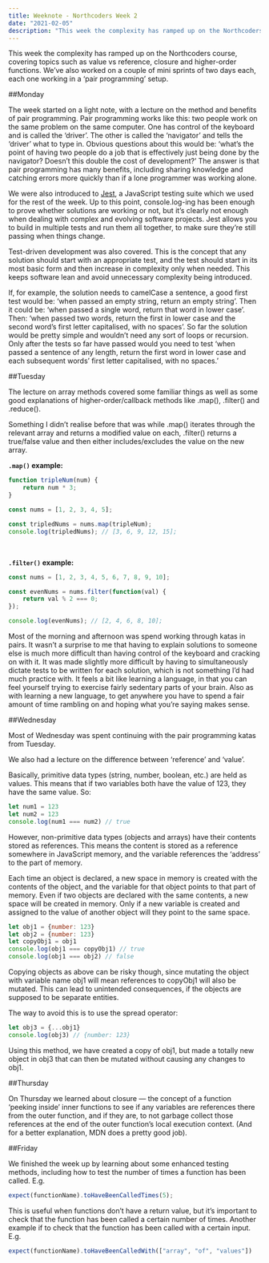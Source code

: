 ```yaml
---
title: Weeknote - Northcoders Week 2
date: "2021-02-05"
description: "This week the complexity has ramped up on the Northcoders course, covering topics such as value vs reference, closure and higher-order functions. We’ve also worked on a couple of mini sprints of two days each, each one working in a ‘pair programming’ setup."
---
```


This week the complexity has ramped up on the Northcoders course, covering topics such as value vs reference, closure and higher-order functions. We’ve also worked on a couple of mini sprints of two days each, each one working in a ‘pair programming’ setup.

##Monday

The week started on a light note, with a lecture on the method and benefits of pair programming. Pair programming works like this: two people work on the same problem on the same computer. One has control of the keyboard and is called the ‘driver’. The other is called the ‘navigator’ and tells the ‘driver’ what to type in. Obvious questions about this would be: ‘what’s the point of having two people do a job that is effectively just being done by the navigator? Doesn’t this double the cost of development?’ The answer is that pair programming has many benefits, including sharing knowledge and catching errors more quickly than if a lone programmer was working alone. 

We were also introduced to <a href = "https://jestjs.io/" target="_blank">Jest</a>, a JavaScript testing suite which we used for the rest of the week. Up to this point, console.log-ing has been enough to prove whether solutions are working or not, but it’s clearly not enough when dealing with complex and evolving software projects. Jest allows you to build in multiple tests and run them all together, to make sure they’re still passing when things change. 

Test-driven development was also covered. This is the concept that any solution should start with an appropriate test, and the test should start in its most basic form and then increase in complexity only when needed. This keeps software lean and avoid unnecessary complexity being introduced. 

If, for example, the solution needs to camelCase a sentence, a good first test would be: ‘when passed an empty string, return an empty string’. Then it could be: ‘when passed a single word, return that word in lower case’. Then: ‘when passed two words, return the first in lower case and the second word’s first letter capitalised, with no spaces’. So far the solution would be pretty simple and wouldn’t need any sort of loops or recursion. Only after the tests so far have passed would you need to test ‘when passed a sentence of any length, return the first word in lower case and each subsequent words’ first letter capitalised, with no spaces.’

##Tuesday

The lecture on array methods covered some familiar things as well as some good explanations of higher-order/callback methods like .map(), .filter() and .reduce(). 

Something I didn’t realise before that was while .map() iterates through the relevant array and returns a modified value on each, .filter() returns a true/false value and then either includes/excludes the value on the new array. 

**`.map()` example:**
    
```javascript
function tripleNum(num) {
    return num * 3;
}

const nums = [1, 2, 3, 4, 5];

const tripledNums = nums.map(tripleNum);
console.log(tripledNums); // [3, 6, 9, 12, 15];
```
<br/>

**`.filter()` example:**
    
```javascript
const nums = [1, 2, 3, 4, 5, 6, 7, 8, 9, 10];

const evenNums = nums.filter(function(val) {
    return val % 2 === 0;
});

console.log(evenNums); // [2, 4, 6, 8, 10];
```

Most of the morning and afternoon was spend working through katas in pairs. It wasn’t a surprise to me that having to explain solutions to someone else is much more difficult than having control of the keyboard and cracking on with it. It was made slightly more difficult by having to simultaneously dictate tests to be written for each solution, which is not something I’d had much practice with. It feels a bit like learning a language, in that you can feel yourself trying to exercise fairly sedentary parts of your brain. Also as with learning a new language, to get anywhere you have to spend a fair amount of time rambling on and hoping what you’re saying makes sense. 

##Wednesday

Most of Wednesday was spent continuing with the pair programming katas from Tuesday. 

We also had a lecture on the difference between ‘reference’ and ‘value’. 

Basically, primitive data types (string, number, boolean, etc.) are held as values. This means that if two variables both have the value of 123, they have the same value. 
So:

```javascript
let num1 = 123
let num2 = 123
console.log(num1 === num2) // true
```

However, non-primitive data types (objects and arrays) have their contents stored as references. This means the content is stored as a reference somewhere in JavaScript memory, and the variable references the ‘address’ to the part of memory. 

Each time an object is declared, a new space in memory is created with the contents of the object, and the variable for that object points to that part of memory. Even if two objects are declared with the same contents, a new space will be created in memory. Only if a new variable is created and assigned to the value of another object will they point to the same space. 

```javascript
let obj1 = {number: 123}
let obj2 = {number: 123}
let copyObj1 = obj1
console.log(obj1 === copyObj1) // true
console.log(obj1 === obj2) // false
```

Copying objects as above can be risky though, since mutating the object with variable name obj1 will mean references to copyObj1 will also be mutated. This can lead to unintended consequences, if the objects are supposed to be separate entities. 

The way to avoid this is to use the spread operator:

```javascript
let obj3 = {...obj1}
console.log(obj3) // {number: 123}
```

Using this method, we have created a copy of obj1, but made a totally new object in obj3 that can then be mutated without causing any changes to obj1.

##Thursday

On Thursday we learned about closure — the concept of a function ‘peeking inside’ inner functions to see if any variables are references there from the outer function, and if they are, to not garbage collect those references at the end of the outer function’s local execution context. (And for a better explanation, MDN does a pretty good job). 


##Friday

We finished the week up by learning about some enhanced testing methods, including how to test the number of times a function has been called. E.g.

```javascript
expect(functionName).toHaveBeenCalledTimes(5);
```

This is useful when functions don’t have a return value, but it’s important to check that the function has been called a certain number of times. 
Another example if to check that the function has been called with a certain input. E.g.

```javascript
expect(functionName).toHaveBeenCalledWith(["array", "of", "values"])
```
